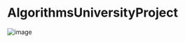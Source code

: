 # AlgorithmsUniversityProject

<img src="https://cdn.pbrd.co/images/GVlcaFG.png" alt="image" border="0">
